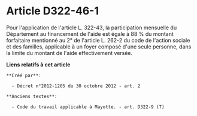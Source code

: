 # Article D322-46-1

Pour l'application de l'article L. 322-43, la participation mensuelle du Département au financement de l'aide est égale à 88
% du montant forfaitaire mentionné au 2° de l'article L. 262-2 du code de l'action sociale et des familles, applicable à un
foyer composé d'une seule personne, dans la limite du montant de l'aide effectivement versée.

**Liens relatifs à cet article**

	**Créé par**:

	  - Décret n°2012-1205 du 30 octobre 2012 - art. 2

	**Anciens textes**:

	  - Code du travail applicable à Mayotte. - art. D322-9 (T)
